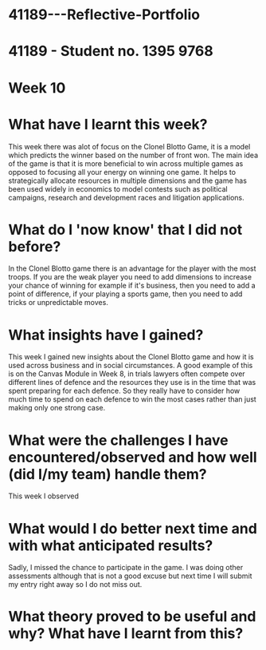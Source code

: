 # 41189---Reflective-Portfolio 

# 41189 - Student no. 1395 9768 

# Week 10

# What have I learnt this week? 

This week there was alot of focus on the Clonel Blotto Game, it is a model which predicts the winner based on the number of front won. The main idea of the game is that it is more beneficial to win across multiple games as opposed to focusing all your energy on winning one game. It helps to strategically allocate resources in multiple dimensions and the game has been used widely in economics to model contests such as political campaigns, research and development races and litigation applications. 

# What do I 'now know' that I did not before? 

In the Clonel Blotto game there is an advantage for the player with the most troops. If you are the weak player you need to add dimensions to increase your chance of winning for example if it's business, then you need to add a point of difference, if your playing a sports game, then you need to add tricks or unpredictable moves.

# What insights have I gained? 

This week I gained new insights about the Clonel Blotto game and how it is used across business and in social circumstances. A good example of this is on the Canvas Module in Week 8, in trials lawyers often compete over different lines of defence and the resources they use is in the time that was spent preparing for each defence. So they really have to consider how much time to spend on each defence to win the most cases rather than just making only one strong case. 

# What were the challenges I have encountered/observed and how well (did I/my team) handle them? 

This week I observed  

# What would I do better next time and with what anticipated results? 

Sadly, I missed the chance to participate in the game. I was doing other assessments although that is not a good excuse but next time I will submit my entry right away so I do not miss out.

# What theory proved to be useful and why? What have I learnt from this? 
